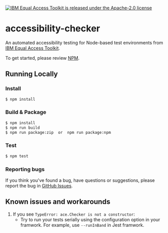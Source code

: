 [![IBM Equal Access Toolkit is released under the Apache-2.0 license](https://img.shields.io/badge/license-Apache--2.0-blue.svg)](./LICENSE)

# accessibility-checker
An automated accessibility testing for Node-based test environments from [IBM Equal Access Toolkit](https://ibm.com/able/toolkit).

To get started, please review [NPM](https://www.npmjs.com/package/accessibility-checker).

## Running Locally

### Install

```bash
$ npm install
```

### Build & Package

```bash
$ npm install
$ npm run build
$ npm run package:zip  or  npm run package:npm
```

### Test

```bash
$ npm test
```

### Reporting bugs 

If you think you've found a bug, have questions or suggestions, please report the bug in [GitHub Issues](https://github.com/IBMa/equal-access/issues).

## Known issues and workarounds

1. If you see `TypeError: ace.Checker is not a constructor`: 
    - Try to run your  tests serially using the configuration option in your framwork. For example, use `--runInBand` in Jest framwork. 


